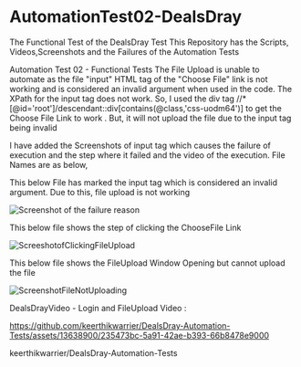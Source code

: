 # AutomationTest02-DealsDray
The Functional Test of the DealsDray Test
This Repository has the Scripts, Videos,Screenshots and the Failures of the Automation Tests 

Automation Test 02 - Functional Tests 
The File Upload is unable to automate as the file "input" HTML tag of the "Choose File" link is not working and is considered an invalid argument when used in the code. The XPath for the input tag does not work.
So, I used the div tag //*[@id='root']/descendant::div[contains(@class,'css-uodm64')] to get the Choose File Link to work . But, it will not upload the file due to the input tag being invalid

I have added the Screenshots of input tag which causes the failure of execution and the step where it failed and the video of the execution. File Names are as below,

This below File has marked the input tag which is considered an invalid argument. Due to this, file upload is not working

![Screenshot of the failure reason](https://github.com/keerthikwarrier/AutomationlTest02-DealsDray/assets/13638900/1238e864-bb01-4daf-b04c-c4fdf750e1b3)

This below file shows the step of clicking the ChooseFile Link

![ScreeshotofClickingFileUpload](https://github.com/keerthikwarrier/AutomationlTest02-DealsDray/assets/13638900/658ed335-39c8-487f-8e3f-af8da732af70)

This below file shows the FileUpload Window Opening but cannot upload the file

![ScreenshotFileNotUploading](https://github.com/keerthikwarrier/AutomationlTest02-DealsDray/assets/13638900/1cd44da3-7c28-474a-9c98-ad0c21d7fad7)

DealsDrayVideo - Login and FileUpload Video : 

https://github.com/keerthikwarrier/DealsDray-Automation-Tests/assets/13638900/235473bc-5a91-42ae-b393-66b8478e9000

keerthikwarrier/DealsDray-Automation-Tests
